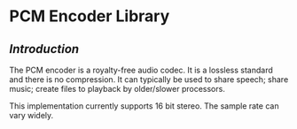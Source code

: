# PCM Encoder Library

## _Introduction_

The PCM encoder is a royalty-free audio codec. It is a lossless standard and there is no compression.
It can typically be used to share speech; share music; create files to playback by older/slower processors. 

This implementation currently supports 16 bit stereo. The sample rate can vary widely.